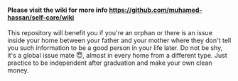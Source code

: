 #### Please visit the wiki for more info https://github.com/muhamed-hassan/self-care/wiki

This repository will benefit you if you're an orphan or there is an issue inside your home between your father and your mother where they don't tell you such information to be a good person in your life later. Do not be shy, it's a global issue mate 😇, almost in every home from a different type. Just practice to be independent after graduation and make your own clean money.
